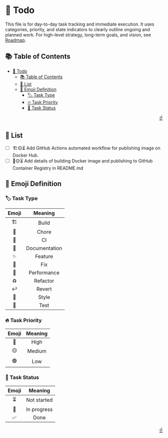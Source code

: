 <!-- markdownlint-disable MD033 MD041 -->

<a id="top"></a>

# 📝 Todo

This file is for day-to-day task tracking and immediate execution. It uses
categories, priority, and state indicators to clearly outline ongoing and
planned work. For high-level strategy, long-term goals, and vision, see
[Roadmap](ROADMAP.md).

## 📚 Table of Contents

- [📝 Todo](#-todo)
  - [📚 Table of Contents](#-table-of-contents)
  - [📝 List](#-list)
  - [📗 Emoji Definition](#-emoji-definition)
    - [🏷️ Task Type](#️-task-type)
    - [🔥 Task Priority](#-task-priority)
    - [📅 Task Status](#-task-status)

<p align="right"><a href="#top">☝️</a></p>

## 📝 List

- [ ] 🏗️🟡⏳ Add GitHub Actions automated workflow for publishing image on
      Docker Hub.
- [ ] 📝🟡⏳ Add details of building Docker image and publishing to GitHub
      Container Registry in README.md

## 📗 Emoji Definition

### 🏷️ Task Type

| **Emoji** |  **Meaning**  |
| :-------: | :-----------: |
|    🏗️     |     Build     |
|    🔧     |     Chore     |
|    👷     |      CI       |
|    📝     | Documentation |
|    ✨     |    Feature    |
|    🐛     |      Fix      |
|    🚀     |  Performance  |
|    ♻️     |   Refactor    |
|    ↩️     |    Revert     |
|    🎨     |     Style     |
|    🧪     |     Test      |

### 🔥 Task Priority

| **Emoji** | **Meaning** |
| :-------: | :---------: |
|    🔴     |    High     |
|    🟡     |   Medium    |
|    🟢     |     Low     |

### 📅 Task Status

| **Emoji** | **Meaning** |
| :-------: | :---------: |
|    ⏳     | Not started |
|    🔄     | In progress |
|    ✅     |    Done     |

<p align="right"><a href="#top">☝️</a></p>
